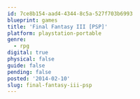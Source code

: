 ```yaml
---
id: 7ce8b154-aad4-4344-8c5a-527f703b6993
blueprint: games
title: 'Final Fantasy III [PSP]'
platform: playstation-portable
genre:
  - rpg
digital: true
physical: false
guide: false
pending: false
posted: '2014-02-10'
slug: final-fantasy-iii-psp
---
```

